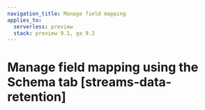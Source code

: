 ```yaml
---
navigation_title: Manage field mapping
applies_to:
  serverless: preview
  stack: preview 9.1, ga 9.2
---
```


# Manage field mapping using the Schema tab [streams-data-retention]